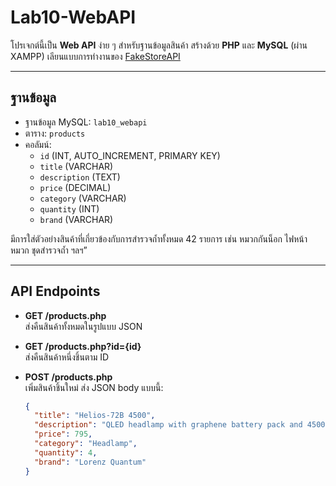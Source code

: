 # Lab10-WebAPI

โปรเจกต์นี้เป็น **Web API** ง่าย ๆ สำหรับฐานข้อมูลสินค้า สร้างด้วย **PHP** และ **MySQL** (ผ่าน XAMPP) เลียนแบบการทำงานของ [FakeStoreAPI](https://fakestoreapi.com/docs#tag/Products)  

---

## ฐานข้อมูล

- ฐานข้อมูล MySQL: `lab10_webapi`  
- ตาราง: `products`  
- คอลัมน์:  
  - `id` (INT, AUTO_INCREMENT, PRIMARY KEY)  
  - `title` (VARCHAR)  
  - `description` (TEXT)  
  - `price` (DECIMAL)  
  - `category` (VARCHAR)  
  - `quantity` (INT)  
  - `brand` (VARCHAR)  

มีการใส่ตัวอย่างสินค้าที่เกี่ยวข้องกับการสำรวจถ้ำทั้งหมด 42 รายการ เช่น หมวกกันน็อก ไฟหน้าหมวก ชุดสำรวจถ้ำ ฯลฯ”  

---

## API Endpoints

- **GET /products.php**  
  ส่งคืนสินค้าทั้งหมดในรูปแบบ JSON  

- **GET /products.php?id={id}**  
  ส่งคืนสินค้าหนึ่งชิ้นตาม ID  

- **POST /products.php**  
  เพิ่มสินค้าชิ้นใหม่ ส่ง JSON body แบบนี้:  
  ```json
  {
    "title": "Helios-72B 4500",
    "description": "QLED headlamp with graphene battery pack and 4500 lumens",
    "price": 795,
    "category": "Headlamp",
    "quantity": 4,
    "brand": "Lorenz Quantum"
  }
